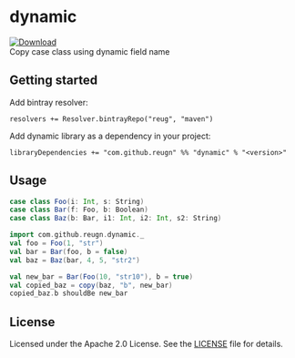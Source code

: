 # dynamic
[ ![Download](https://api.bintray.com/packages/reug/maven/dynamic/images/download.svg) ](https://bintray.com/reug/maven/dynamic/_latestVersion)  
Copy case class using dynamic field name

## Getting started
Add bintray resolver:
```sbtshell
resolvers += Resolver.bintrayRepo("reug", "maven")
```
Add dynamic library as a dependency in your project:
```sbtshell
libraryDependencies += "com.github.reugn" %% "dynamic" % "<version>"
```
## Usage
```scala
case class Foo(i: Int, s: String)
case class Bar(f: Foo, b: Boolean)
case class Baz(b: Bar, i1: Int, i2: Int, s2: String)

import com.github.reugn.dynamic._
val foo = Foo(1, "str")
val bar = Bar(foo, b = false)
val baz = Baz(bar, 4, 5, "str2")

val new_bar = Bar(Foo(10, "str10"), b = true)
val copied_baz = copy(baz, "b", new_bar)
copied_baz.b shouldBe new_bar
```
## License
Licensed under the Apache 2.0 License. See the [LICENSE](./LICENSE) file for details.